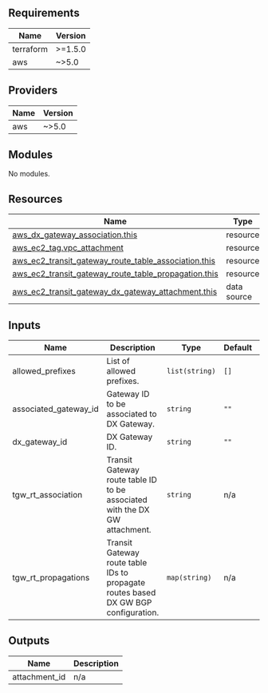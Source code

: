 <!-- BEGIN_TF_DOCS -->
## Requirements

| Name | Version |
|------|---------|
| terraform | >=1.5.0 |
| aws | ~>5.0 |

## Providers

| Name | Version |
|------|---------|
| aws | ~>5.0 |

## Modules

No modules.

## Resources

| Name | Type |
|------|------|
| [aws_dx_gateway_association.this](https://registry.terraform.io/providers/hashicorp/aws/latest/docs/resources/dx_gateway_association) | resource |
| [aws_ec2_tag.vpc_attachment](https://registry.terraform.io/providers/hashicorp/aws/latest/docs/resources/ec2_tag) | resource |
| [aws_ec2_transit_gateway_route_table_association.this](https://registry.terraform.io/providers/hashicorp/aws/latest/docs/resources/ec2_transit_gateway_route_table_association) | resource |
| [aws_ec2_transit_gateway_route_table_propagation.this](https://registry.terraform.io/providers/hashicorp/aws/latest/docs/resources/ec2_transit_gateway_route_table_propagation) | resource |
| [aws_ec2_transit_gateway_dx_gateway_attachment.this](https://registry.terraform.io/providers/hashicorp/aws/latest/docs/data-sources/ec2_transit_gateway_dx_gateway_attachment) | data source |

## Inputs

| Name | Description | Type | Default | Required |
|------|-------------|------|---------|:--------:|
| allowed\_prefixes | List of allowed prefixes. | `list(string)` | `[]` | no |
| associated\_gateway\_id | Gateway ID to be associated to DX Gateway. | `string` | `""` | no |
| dx\_gateway\_id | DX Gateway ID. | `string` | `""` | no |
| tgw\_rt\_association | Transit Gateway route table ID to be associated with the DX GW attachment. | `string` | n/a | yes |
| tgw\_rt\_propagations | Transit Gateway route table IDs to propagate routes based DX GW BGP configuration. | `map(string)` | n/a | yes |

## Outputs

| Name | Description |
|------|-------------|
| attachment\_id | n/a |
<!-- END_TF_DOCS -->